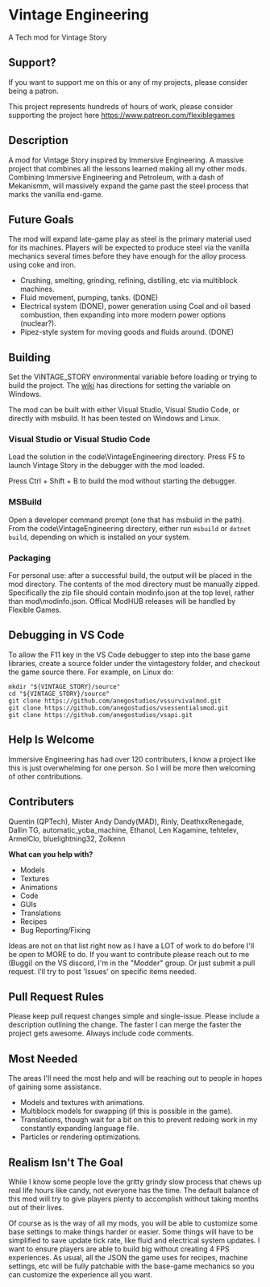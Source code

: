 # Vintage Engineering
A Tech mod for Vintage Story

## Support?
If you want to support me on this or any of my projects, please consider being a patron.

This project represents hundreds of hours of work, please consider supporting the project here https://www.patreon.com/flexiblegames

## Description
A mod for Vintage Story inspired by Immersive Engineering. A massive project that combines all the lessons learned making all my other mods. Combining Immersive Engineering and Petroleum, with a dash of Mekanismm, will massively expand the game past the steel process that marks the vanilla end-game.

## Future Goals
The mod will expand late-game play as steel is the primary material used for its machines. Players will be expected to produce steel via the vanilla mechanics several times before they have enough for the alloy process using coke and iron.

- Crushing, smelting, grinding, refining, distilling, etc via multiblock machines.
- Fluid movement, pumping, tanks. (DONE)
- Electrical system (DONE), power generation using Coal and oil based combustion, then expanding into more modern power options (nuclear?).
- Pipez-style system for moving goods and fluids around. (DONE)

## Building
Set the VINTAGE_STORY environmental variable before loading or trying to build the project. The [wiki](https://wiki.vintagestory.at/index.php/Modding:Preparing_For_Code_Mods#Creating_an_Environment_Variable) has directions for setting the variable on Windows.

The mod can be built with either Visual Studio, Visual Studio Code, or directly with msbuild. It has been tested on Windows and Linux.

### Visual Studio or Visual Studio Code
Load the solution in the code\VintageEngineering directory. Press F5 to launch Vintage Story in the debugger with the mod loaded.

Press Ctrl + Shift + B to build the mod without starting the debugger.

### MSBuild
Open a developer command prompt (one that has msbuild in the path). From the code\VintageEngineering directory, either run `msbuild` or `dotnet build`, depending on which is installed on your system.

### Packaging
For personal use: after a successful build, the output will be placed in the mod directory. The contents of the mod directory must be manually zipped. Specifically the zip file should contain modinfo.json at the top level, rather than mod\modinfo.json.
Offical ModHUB releases will be handled by Flexible Games.

## Debugging in VS Code

To allow the F11 key in the VS Code debugger to step into the base game libraries, create a source folder under the vintagestory folder, and checkout the game source there. For example, on Linux do:
```
mkdir "${VINTAGE_STORY}/source"
cd "${VINTAGE_STORY}/source"
git clone https://github.com/anegostudios/vssurvivalmod.git
git clone https://github.com/anegostudios/vsessentialsmod.git
git clone https://github.com/anegostudios/vsapi.git
```

## Help Is Welcome
Immersive Engineering has had over 120 contributers, I know a project like this is just overwhelming for one person. So I will be more then welcoming of other contributions.

## Contributers
Quentin (QPTech), Mister Andy Dandy(MAD), Rinly, DeathxxRenegade, Dallin TG, automatic_yoba_machine, Ethanol, Len Kagamine, tehtelev, ArmelClo, bluelightning32, Zolkenn

**What can you help with?**
- Models
- Textures
- Animations
- Code
- GUIs
- Translations
- Recipes
- Bug Reporting/Fixing

Ideas are not on that list right now as I have a LOT of work to do before I'll be open to MORE to do. If you want to contribute please reach out to me (Buggi) on the VS discord, I'm in the "Modder" group. Or just submit a pull request. I'll try to post 'Issues' on specific items needed.

## Pull Request Rules
Please keep pull request changes simple and single-issue. Please include a description outlining the change. The faster I can merge the faster the project gets awesome.
Always include code comments.

## Most Needed
The areas I'll need the most help and will be reaching out to people in hopes of gaining some assistance.
- Models and textures with animations.
- Multiblock models for swapping (if this is possible in the game).
- Translations, though wait for a bit on this to prevent redoing work in my constantly expanding language file.
- Particles or rendering optimizations.

## Realism Isn't The Goal
While I know some people love the gritty grindy slow process that chews up real life hours like candy, not everyone has the time. The default balance of this mod will try to give players plenty to accomplish without taking months out of their lives.

Of course as is the way of all my mods, you will be able to customize some base settings to make things harder or easier. Some things will have to be simplified to save update tick rate, like fluid and electrical system updates. I want to ensure players are able to build big without creating 4 FPS experiences. As usual, all the JSON the game uses for recipes, machine settings, etc will be fully patchable with the base-game mechanics so you can customize the experience all you want.
